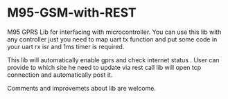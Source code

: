 # M95-GSM-with-REST
M95 GPRS Lib for interfacing with microcontroller.
You can use this lib with any controller just you need to map uart tx function and put some code in 
your uart rx isr and 1ms timer is required.

This lib will automatically enable gprs and check internet status .
User can provide to which site he need to update via rest call lib will open tcp connection and automatically post it.

Comments and improvemets about lib are welcome.
